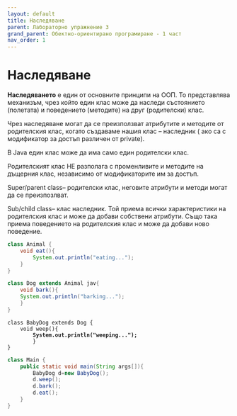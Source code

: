 ```yaml
---
layout: default
title: Наследяване
parent: Лабораторно упражнение 3
grand_parent: Обектно-ориентирано програмиране - 1 част
nav_order: 1
---
```

# Наследяване

**Наследяването** е един от основните принципи на ООП. То представлява механизъм, чрез който един клас може да наследи състоянието (полетата) и поведението (методите) на друг (родителски) клас.

Чрез наследяване могат да се преизползват атрибутите и методите от родителския клас, когато създаваме нашия клас – наследник ( ако са с модификатор за достъп различен от private).

В Java един клас може да има само един родителски клас.

Родителският клас НЕ разполага с променливите и методите на дъщерния клас, независимо от модификаторите им за достъп.

Super/parent class– родителски клас, неговите атрибути и методи могат да се преизпозлват.

Sub/child class– клас наследник. Той приема всички характеристики на родителския клас и може да добави собствени атрибути. Също така приема поведението на родителския клас и може да добави ново поведение.

```java
class Animal { 
    void eat(){
        System.out.println("eating...");
    } 
} 
```

```java
class Dog extends Animal jav{ 
    void bark(){
    System.out.println("barking...");
    } 
}
```

<pre class="language-java" data-title="BabyDog.java" data-line-numbers><code class="lang-java">class BabyDog extends Dog { 
    void weep(){
<strong>        System.out.println("weeping...");
</strong>        } 
}
</code></pre>


```java
class Main { 
    public static void main(String args[]){ 
        BabyDog d=new BabyDog(); 
        d.weep(); 
        d.bark(); 
        d.eat(); 
    }
} 
```
